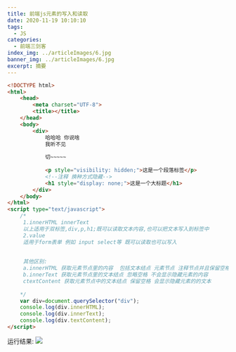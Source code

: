 ```yaml
---
title: 前端js元素的写入和读取
date: 2020-11-19 10:10:10
tags:
  - JS
categories:
  - 前端三剑客
index_img: ../articleImages/6.jpg
banner_img: ../articleImages/6.jpg
excerpt: 摘要
---
```

<meta name="referrer" content="no-referrer"/>

```html
<!DOCTYPE html>
<html>
	<head>
		<meta charset="UTF-8">
		<title></title>
	</head>
	<body>
		<div>
			哈哈哈 你说啥
			我听不见
			
			切~~~~~
			
			<p style="visibility: hidden;">这是一个段落标签</p>
			<!--注释 换种方式隐藏-->
			<h1 style="display: none;">这是一个大标题</h1>
		</div>
	</body>
</html>
<script type="text/javascript">
	/*
	 1.innerHTML innerText
	 以上适用于双标签,div,p,h1;既可以读取文本内容,也可以把文本写入到标签中
	 2.value 
	 适用于form表单 例如 input select等 既可以读取也可以写入
	 
	 
	 其他区别:
	 a.innerHTML 获取元素节点里的内容  包括文本结点 元素节点 注释节点并且保留空格
	 b.innerText 获取元素节点里的文本结点 忽略空格 不会显示隐藏元素的内容
	 ctextContent 获取元素节点中的文本结点 保留空格 会显示隐藏元素的的文本
	 
	*/
	var div=document.querySelector("div");
	console.log(div.innerHTML);
	console.log(div.innerText);
	console.log(div.textContent);
</script>
```
运行结果:
![](https://img-blog.csdnimg.cn/c6fecc7cceff49b389f19e625367787e.png)

